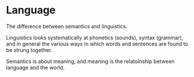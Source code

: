 # Language

The difference between semantics and linguistics.

Linguistics looks systematically at phonetics (sounds), syntax (grammar), and in general the various ways in which words and sentences are found to be strung together.

Semantics is about meaning, and meaning is the relatoinship between language and the world.
